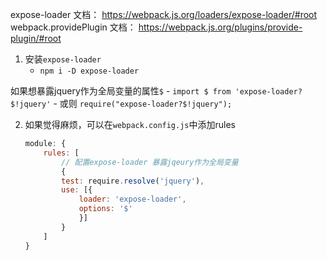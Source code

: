 expose-loader 文档： https://webpack.js.org/loaders/expose-loader/#root
webpack.providePlugin 文档： https://webpack.js.org/plugins/provide-plugin/#root

1. 安装`expose-loader `
    - `npm i -D expose-loader`

如果想暴露jquery作为全局变量的属性`$`
    - `import $ from 'expose-loader?$!jquery'` 
    - 或则 `require("expose-loader?$!jquery");`

2. 如果觉得麻烦，可以在`webpack.config.js`中添加rules
    ```js
    module: {
        rules: [
            // 配置expose-loader 暴露jqeury作为全局变量
            {
            test: require.resolve('jquery'),
            use: [{
                loader: 'expose-loader',
                options: '$'
                }]
            }
        ]
    }
    ```